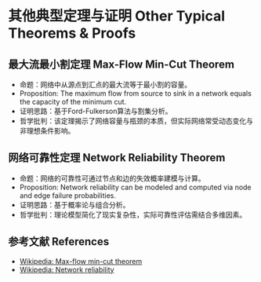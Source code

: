 # 其他典型定理与证明 Other Typical Theorems & Proofs

## 最大流最小割定理 Max-Flow Min-Cut Theorem

- 命题：网络中从源点到汇点的最大流等于最小割的容量。
- Proposition: The maximum flow from source to sink in a network equals the capacity of the minimum cut.
- 证明思路：基于Ford-Fulkerson算法与割集分析。
- 哲学批判：该定理揭示了网络容量与瓶颈的本质，但实际网络常受动态变化与非理想条件影响。

## 网络可靠性定理 Network Reliability Theorem

- 命题：网络的可靠性可通过节点和边的失效概率建模与计算。
- Proposition: Network reliability can be modeled and computed via node and edge failure probabilities.
- 证明思路：基于概率论与组合分析。
- 哲学批判：理论模型简化了现实复杂性，实际可靠性评估需结合多维因素。

## 参考文献 References

- [Wikipedia: Max-flow min-cut theorem](https://en.wikipedia.org/wiki/Max-flow_min-cut_theorem)
- [Wikipedia: Network reliability](https://en.wikipedia.org/wiki/Network_reliability)
